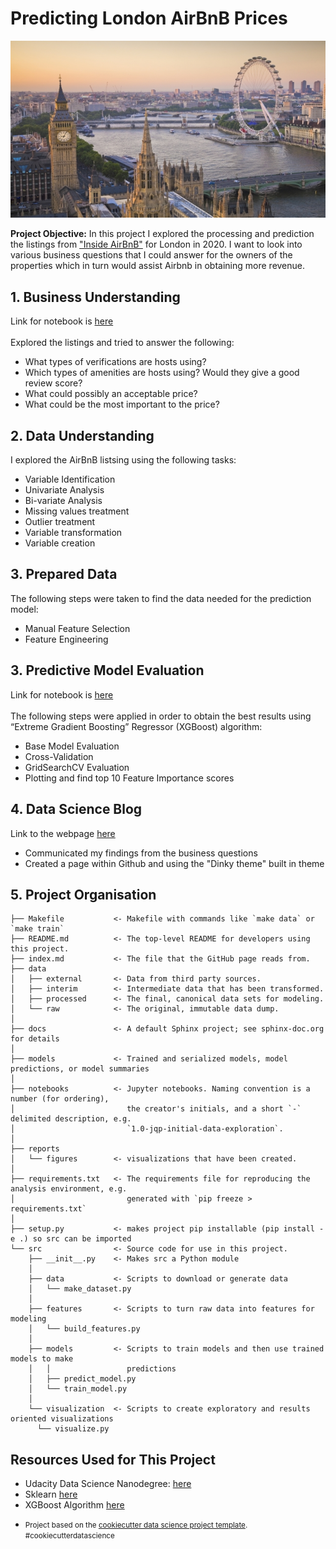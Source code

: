 # Predicting London AirBnB Prices

<kbd> <img src="reports/figures/London.jpg" alt="drawing"/> </kbd>

**Project Objective:** In this project I explored the processing and prediction the listings from ["Inside AirBnB"](http://insideairbnb.com/get-the-data.html) for London in 2020. I want to look into various business questions that I could answer for the owners of the properties which in turn would assist Airbnb in obtaining more revenue.

## 1. Business Understanding
Link for notebook is [here](https://github.com/waltersmac/Predicting-AirBnB-Prices/blob/master/notebooks/1.0-rw-data-exploration.ipynb) <br/><br/>
Explored the listings and tried to answer the following:
  * What types of verifications are hosts using?
  * Which types of amenities are hosts using? Would they give a good review score?
  * What could possibly an acceptable price?
  * What could be the most important to the price?

## 2. Data Understanding
I explored the AirBnB listsing using the following tasks:
  * Variable Identification
  * Univariate Analysis
  * Bi-variate Analysis
  * Missing values treatment
  * Outlier treatment
  * Variable transformation
  * Variable creation

## 3. Prepared Data
The following steps were taken to find the data needed for the prediction model:
  * Manual Feature Selection
  * Feature Engineering

## 3. Predictive Model Evaluation
Link for notebook is [here](https://github.com/waltersmac/Predicting-AirBnB-Prices/blob/master/notebooks/1.0-rw-model-exploration.ipynb) <br/><br/>
The following steps were applied in order to obtain the best results using “Extreme Gradient Boosting” Regressor (XGBoost) algorithm:
  * Base Model Evaluation
  * Cross-Validation
  * GridSearchCV Evaluation
  * Plotting and find top 10 Feature Importance scores

## 4. Data Science Blog
Link to the webpage [here ](https://waltersmac.github.io/Predicting-AirBnB-Prices/) <br>
  * Communicated my findings from the business questions
  * Created a page within Github and using the "Dinky theme" built in theme


## 5. Project Organisation

    ├── Makefile           <- Makefile with commands like `make data` or `make train`
    ├── README.md          <- The top-level README for developers using this project.
    ├── index.md           <- The file that the GitHub page reads from.
    ├── data
    │   ├── external       <- Data from third party sources.
    │   ├── interim        <- Intermediate data that has been transformed.
    │   ├── processed      <- The final, canonical data sets for modeling.
    │   └── raw            <- The original, immutable data dump.
    │
    ├── docs               <- A default Sphinx project; see sphinx-doc.org for details
    │
    ├── models             <- Trained and serialized models, model predictions, or model summaries
    │
    ├── notebooks          <- Jupyter notebooks. Naming convention is a number (for ordering),
    │                         the creator's initials, and a short `-` delimited description, e.g.
    │                         `1.0-jqp-initial-data-exploration`.
    │
    ├── reports
    │   └── figures        <- visualizations that have been created.
    │
    ├── requirements.txt   <- The requirements file for reproducing the analysis environment, e.g.
    │                         generated with `pip freeze > requirements.txt`
    │
    ├── setup.py           <- makes project pip installable (pip install -e .) so src can be imported
    └── src                <- Source code for use in this project.
        ├── __init__.py    <- Makes src a Python module
        │
        ├── data           <- Scripts to download or generate data
        │   └── make_dataset.py
        │
        ├── features       <- Scripts to turn raw data into features for modeling
        │   └── build_features.py
        │
        ├── models         <- Scripts to train models and then use trained models to make
        │   │                 predictions
        │   ├── predict_model.py
        │   └── train_model.py
        │
        └── visualization  <- Scripts to create exploratory and results oriented visualizations
          └── visualize.py


## Resources Used for This Project
  * Udacity Data Science Nanodegree: [here](https://www.udacity.com/course/data-scientist-nanodegree--nd025) <br>
  * Sklearn [here](https://scikit-learn.org/stable/)
  * XGBoost Algorithm [here](https://xgboost.readthedocs.io/en/latest/#)
  * <p><small>Project based on the <a target="_blank" href="https://drivendata.github.io/cookiecutter-data-science/">cookiecutter data science project template</a>. #cookiecutterdatascience</small></p>
